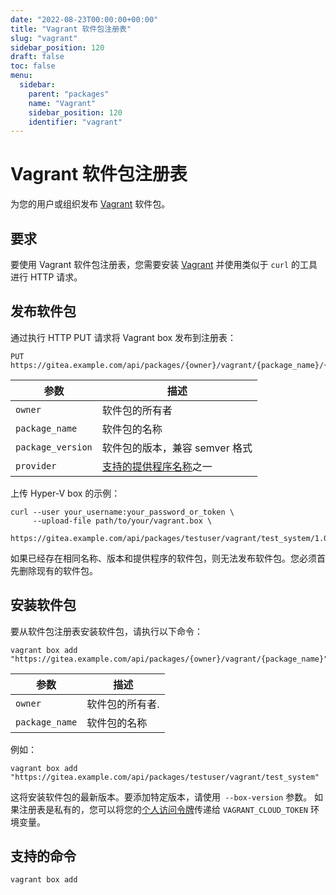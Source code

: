 ```yaml
---
date: "2022-08-23T00:00:00+00:00"
title: "Vagrant 软件包注册表"
slug: "vagrant"
sidebar_position: 120
draft: false
toc: false
menu:
  sidebar:
    parent: "packages"
    name: "Vagrant"
    sidebar_position: 120
    identifier: "vagrant"
---
```


# Vagrant 软件包注册表

为您的用户或组织发布 [Vagrant](https://www.vagrantup.com/) 软件包。

## 要求

要使用 Vagrant 软件包注册表，您需要安装 [Vagrant](https://www.vagrantup.com/downloads) 并使用类似于 `curl` 的工具进行 HTTP 请求。

## 发布软件包

通过执行 HTTP PUT 请求将 Vagrant box 发布到注册表：

```
PUT https://gitea.example.com/api/packages/{owner}/vagrant/{package_name}/{package_version}/{provider}.box
```

| 参数              | 描述                                                               |
| ----------------- | ------------------------------------------------------------------ |
| `owner`           | 软件包的所有者                                                     |
| `package_name`    | 软件包的名称                                                       |
| `package_version` | 软件包的版本，兼容 semver 格式                                     |
| `provider`        | [支持的提供程序名称](https://www.vagrantup.com/docs/providers)之一 |

上传 Hyper-V box 的示例：

```shell
curl --user your_username:your_password_or_token \
     --upload-file path/to/your/vagrant.box \
     https://gitea.example.com/api/packages/testuser/vagrant/test_system/1.0.0/hyperv.box
```

如果已经存在相同名称、版本和提供程序的软件包，则无法发布软件包。您必须首先删除现有的软件包。

## 安装软件包

要从软件包注册表安装软件包，请执行以下命令：

```shell
vagrant box add "https://gitea.example.com/api/packages/{owner}/vagrant/{package_name}"
```

| 参数           | 描述            |
| -------------- | --------------- |
| `owner`        | 软件包的所有者. |
| `package_name` | 软件包的名称    |

例如：

```shell
vagrant box add "https://gitea.example.com/api/packages/testuser/vagrant/test_system"
```

这将安装软件包的最新版本。要添加特定版本，请使用` --box-version` 参数。
如果注册表是私有的，您可以将您的[个人访问令牌](development/api-usage.md#通过-api-认证)传递给 `VAGRANT_CLOUD_TOKEN` 环境变量。

## 支持的命令

```
vagrant box add
```
